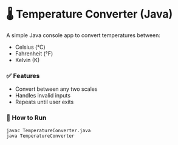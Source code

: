 # 🌡️ Temperature Converter (Java)

A simple Java console app to convert temperatures between:

- Celsius (°C)
- Fahrenheit (°F)
- Kelvin (K)

### ✅ Features
- Convert between any two scales
- Handles invalid inputs
- Repeats until user exits

### 🏃 How to Run
```bash
javac TemperatureConverter.java
java TemperatureConverter

